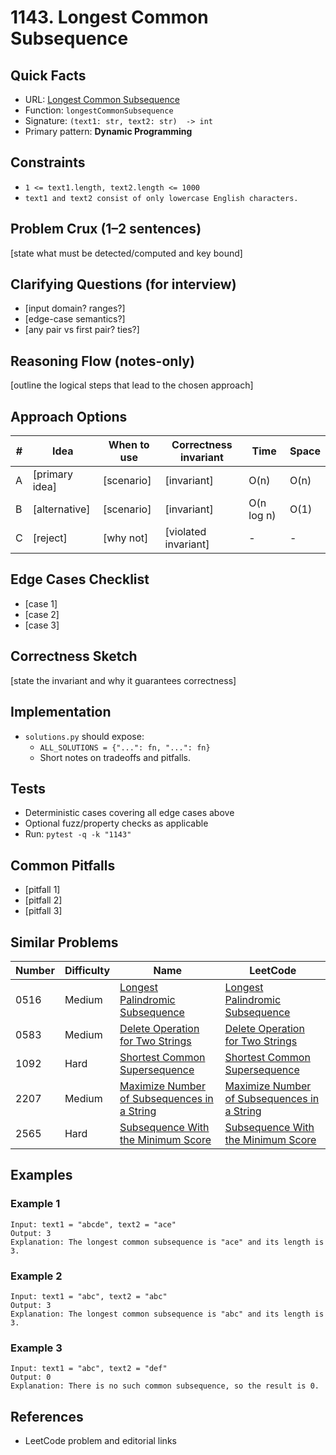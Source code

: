 # 1143. Longest Common Subsequence

## Quick Facts

- URL: [Longest Common Subsequence](https://leetcode.com/problems/longest-common-subsequence/)
- Function: `longestCommonSubsequence`
- Signature: `(text1: str, text2: str)  -> int`
- Primary pattern: **Dynamic Programming**

## Constraints

- `1 <= text1.length, text2.length <= 1000`
- `text1 and text2 consist of only lowercase English characters.`

## Problem Crux (1–2 sentences)

[state what must be detected/computed and key bound]

## Clarifying Questions (for interview)

- [input domain? ranges?]
- [edge-case semantics?]
- [any pair vs first pair? ties?]

## Reasoning Flow (notes-only)

[outline the logical steps that lead to the chosen approach]

## Approach Options

| #   | Idea           | When to use | Correctness invariant | Time       | Space |
| --- | -------------- | ----------- | --------------------- | ---------- | ----- |
| A   | [primary idea] | [scenario]  | [invariant]           | O(n)       | O(n)  |
| B   | [alternative]  | [scenario]  | [invariant]           | O(n log n) | O(1)  |
| C   | [reject]       | [why not]   | [violated invariant]  | -          | -     |

## Edge Cases Checklist

- [case 1]
- [case 2]
- [case 3]

## Correctness Sketch

[state the invariant and why it guarantees correctness]

## Implementation

- `solutions.py` should expose:
    - `ALL_SOLUTIONS = {"...": fn, "...": fn}`
    - Short notes on tradeoffs and pitfalls.

## Tests

- Deterministic cases covering all edge cases above
- Optional fuzz/property checks as applicable
- Run: `pytest -q -k "1143"`

## Common Pitfalls

- [pitfall 1]
- [pitfall 2]
- [pitfall 3]

## Similar Problems

| Number | Difficulty | Name                                                                                                         | LeetCode                                                                                                                  |
| ------ | ---------- | ------------------------------------------------------------------------------------------------------------ | ------------------------------------------------------------------------------------------------------------------------- |
| 0516   | Medium     | [Longest Palindromic Subsequence](../0516-longest-palindromic-subsequence/readme.md)                         | [Longest Palindromic Subsequence](https://leetcode.com/problems/longest-palindromic-subsequence/)                         |
| 0583   | Medium     | [Delete Operation for Two Strings](../0583-delete-operation-for-two-strings/readme.md)                       | [Delete Operation for Two Strings](https://leetcode.com/problems/delete-operation-for-two-strings/)                       |
| 1092   | Hard       | [Shortest Common Supersequence](../1092-shortest-common-supersequence/readme.md)                             | [Shortest Common Supersequence](https://leetcode.com/problems/shortest-common-supersequence/)                             |
| 2207   | Medium     | [Maximize Number of Subsequences in a String](../2207-maximize-number-of-subsequences-in-a-string/readme.md) | [Maximize Number of Subsequences in a String](https://leetcode.com/problems/maximize-number-of-subsequences-in-a-string/) |
| 2565   | Hard       | [Subsequence With the Minimum Score](../2565-subsequence-with-the-minimum-score/readme.md)                   | [Subsequence With the Minimum Score](https://leetcode.com/problems/subsequence-with-the-minimum-score/)                   |

## Examples

### Example 1

```text
Input: text1 = "abcde", text2 = "ace"
Output: 3
Explanation: The longest common subsequence is "ace" and its length is 3.
```

### Example 2

```text
Input: text1 = "abc", text2 = "abc"
Output: 3
Explanation: The longest common subsequence is "abc" and its length is 3.
```

### Example 3

```text
Input: text1 = "abc", text2 = "def"
Output: 0
Explanation: There is no such common subsequence, so the result is 0.
```

## References

- LeetCode problem and editorial links
